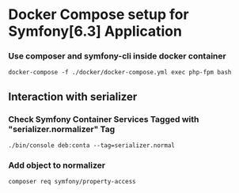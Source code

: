# Docker Compose setup for Symfony[6.3] Application



### Use composer and symfony-cli inside docker container
```shell
docker-compose -f ./docker/docker-compose.yml exec php-fpm bash
```

## Interaction with serializer
### Check Symfony Container Services Tagged with "serializer.normalizer" Tag
```shell
./bin/console deb:conta --tag=serializer.normal
```
### Add object to normalizer
```shell
composer req symfony/property-access
```
